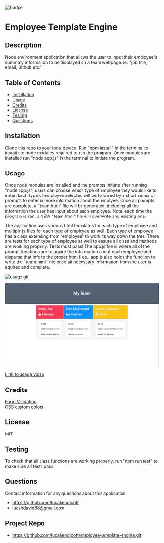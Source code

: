 ![badge](https://img.shields.io/badge/license-MIT-brightgreen)   
# Employee Template Engine  

## Description  
Node environment application that allows the user to input their employee's summary information to be displayed on a team webpage. ie. "job title, email, Github etc."    

## Table of Contents  
* [Installation](#installation)  
* [Usage](#usage)  
* [Credits](#credits)  
* [License](#license)  
* [Testing](#testing)  
* [Questions](#questions)  

## Installation  
Clone this repo to your local device. Run "npm install" in the terminal to install the node modules required to run the program. Once modules are installed run "node app.js" in the terminal to initiate the program.  

## Usage  
Once node modules are installed and the prompts initiate after running "node app.js", users can choose which type of employee they would like to enter. Each type of employee selected will be followed by a short series of prompts to enter in more information about the emplyee. Once all prompts are complete, a "team.html" file will be generated, including all the information the user has input about each employee. Note: each time the program is ran, a NEW "team.html" file will overwrite any existing one. 

The application uses various html templates for each type of employee and multiple js files for each type of employee as well. Each type of employee has a class extending from "employee" to work its way down the tree. There are tests for each type of employee as well to ensure all class and methods are working properly. Tests must pass! The app.js file is where all of the prompt functions are to aquire the information about each employee and dispurse that info to the proper html files.. app.js also holds the function to write the "team.html" file once all necessary information from the user is aquired and complete.

![usage gif](assets/images/employee-template-gif.gif)

![deployed website example](assets/images/my-team.png)

[Link to usage video](https://drive.google.com/file/d/1AXtYKODhLnTfYrWF3tmOnMjTIv-cTi16/view)

## Credits  

[Form Validation](https://www.w3resource.com/javascript/form/javascript-field-level-form-validation.php)<br>
[CSS custom colors](https://flatuicolors.com/)  

## License  
MIT  

## Testing  
To check that all class functions are working properly, run "npm run test" to make sure all tests pass.  

## Questions  
Contact information for any questions about this application:
* https://github.com/lucahendicott  
* lucahdavid88@gmail.com

## Project Repo
* https://github.com/lucahendicott/employee-template-engine.git
